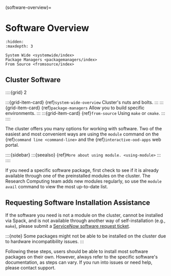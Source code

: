 (software-overview)=
# Software Overview
```{toctree}
:hidden:
:maxdepth: 3

System Wide <systemwide/index>
Package Managers <packagemanagers/index>
From Source <fromsource/index>
```
## Cluster Software
::::{grid} 2

:::{grid-item-card} {ref}`system-wide-overview`
Cluster's nuts and bolts.
:::
:::{grid-item-card} {ref}`package-managers`
Allow you to build specific environments.
:::
:::{grid-item-card} {ref}`from-source`
Using `make` or `cmake`.
:::
::::

The cluster offers you many options for working with software. Two of the easiest and most convenient ways are using the `module` command on the {ref}`command line <command-line>` and the {ref}`interactive-ood-apps` web portal.

::::{sidebar}
:::{seealso}
{ref}`More about using module. <using-module>`
:::
::::

If you need a specific software package, first check to see if it is already available through one of the preinstalled modules on the cluster. The Research Computing team adds new modules regularly, so use the `module avail` command to view the most up-to-date list.

## Requesting Software Installation Assistance
If the software you need is not a module on the cluster, cannot be installed via Spack, and is not available through another way of self-installation (e.g., `make`), please submit a [ServiceNow software request ticket].

:::{note}
Some packages might not be able to be installed on the cluster due to hardware incompatibility issues.
:::

Following these steps, users should be able to install most software packages on their own. However, always refer to the specific software's documentation, as steps can vary. If you run into issues or need help, please contact support.

[servicenow software request ticket]: https://service.northeastern.edu/tech?id=sc_cat_item&sys_id=777c510bdbebd340a37cd206ca9619b0
